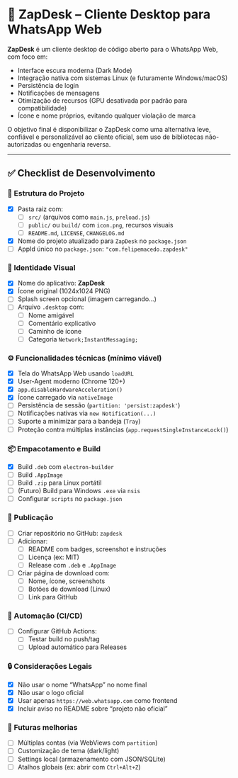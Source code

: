 # 🚀 ZapDesk – Cliente Desktop para WhatsApp Web

**ZapDesk** é um cliente desktop de código aberto para o WhatsApp Web, com foco em:
- Interface escura moderna (Dark Mode)
- Integração nativa com sistemas Linux (e futuramente Windows/macOS)
- Persistência de login
- Notificações de mensagens
- Otimização de recursos (GPU desativada por padrão para compatibilidade)
- Ícone e nome próprios, evitando qualquer violação de marca

O objetivo final é disponibilizar o ZapDesk como uma alternativa leve, confiável e personalizável ao cliente oficial, sem uso de bibliotecas não-autorizadas ou engenharia reversa.

---

## ✅ Checklist de Desenvolvimento

### 🧱 Estrutura do Projeto
- [x] Pasta raiz com:
  - [ ] `src/` (arquivos como `main.js`, `preload.js`)
  - [ ] `public/` ou `build/` com `icon.png`, recursos visuais
  - [ ] `README.md`, `LICENSE`, `CHANGELOG.md`
- [x] Nome do projeto atualizado para `ZapDesk` no `package.json`
- [ ] AppId único no `package.json`: `"com.felipemacedo.zapdesk"`

### 🎨 Identidade Visual
- [x] Nome do aplicativo: **ZapDesk**
- [x] Ícone original (1024x1024 PNG)
- [ ] Splash screen opcional (imagem carregando...)
- [ ] Arquivo `.desktop` com:
  - [ ] Nome amigável
  - [ ] Comentário explicativo
  - [ ] Caminho de ícone
  - [ ] Categoria `Network;InstantMessaging;`

### ⚙️ Funcionalidades técnicas (mínimo viável)
- [x] Tela do WhatsApp Web usando `loadURL`
- [x] User-Agent moderno (Chrome 120+)
- [x] `app.disableHardwareAcceleration()`
- [x] Ícone carregado via `nativeImage`
- [ ] Persistência de sessão (`partition: 'persist:zapdesk'`)
- [ ] Notificações nativas via `new Notification(...)`
- [ ] Suporte a minimizar para a bandeja (`Tray`)
- [ ] Proteção contra múltiplas instâncias (`app.requestSingleInstanceLock()`)

### 📦 Empacotamento e Build
- [x] Build `.deb` com `electron-builder`
- [ ] Build `.AppImage`
- [ ] Build `.zip` para Linux portátil
- [ ] (Futuro) Build para Windows `.exe` via `nsis`
- [ ] Configurar `scripts` no `package.json`

### 🚀 Publicação
- [ ] Criar repositório no GitHub: `zapdesk`
- [ ] Adicionar:
  - [ ] README com badges, screenshot e instruções
  - [ ] Licença (ex: MIT)
  - [ ] Release com `.deb` e `.AppImage`
- [ ] Criar página de download com:
  - [ ] Nome, ícone, screenshots
  - [ ] Botões de download (Linux)
  - [ ] Link para GitHub

### 🧪 Automação (CI/CD)
- [ ] Configurar GitHub Actions:
  - [ ] Testar build no push/tag
  - [ ] Upload automático para Releases

### 🔒 Considerações Legais
- [x] Não usar o nome “WhatsApp” no nome final
- [x] Não usar o logo oficial
- [x] Usar apenas `https://web.whatsapp.com` como frontend
- [x] Incluir aviso no README sobre “projeto não oficial”

### 📑 Futuras melhorias
- [ ] Múltiplas contas (via WebViews com `partition`)
- [ ] Customização de tema (dark/light)
- [ ] Settings local (armazenamento com JSON/SQLite)
- [ ] Atalhos globais (ex: abrir com `Ctrl+Alt+Z`)
